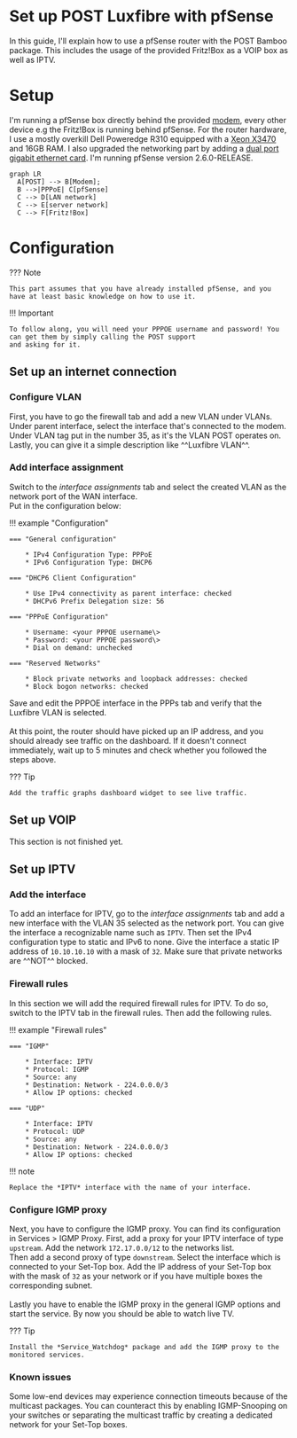# Set up POST Luxfibre with pfSense

In this guide, I'll explain how to use a pfSense router with the POST Bamboo package.
This includes the usage of the provided Fritz!Box as a VOIP box as well as IPTV.

# Setup

I'm running a pfSense box directly behind the provided [modem](https://biznes.tauron.pl/-/media/offer-documents/telekomunikacja/ont/nokia_7368_datasheet.ashx), every other device e.g the Fritz!Box
is running behind pfSense. For the router hardware, I use a mostly overkill Dell Poweredge R310 equipped with a
[Xeon X3470](https://www.intel.com/content/www/us/en/products/sku/42932/intel-xeon-processor-x3470-8m-cache-2-93-ghz/specifications.html)
and 16GB RAM. I also upgraded the networking part by adding a [dual port gigabit ethernet card](https://www.amazon.de/gp/product/B071R3YS2H?psc=1).
I'm running pfSense version 2.6.0-RELEASE.

``` mermaid
graph LR
  A[POST] --> B[Modem];
  B -->|PPPoE| C[pfSense]
  C --> D[LAN network]
  C --> E[server network]
  C --> F[Fritz!Box]
```

# Configuration

??? Note

    This part assumes that you have already installed pfSense, and you have at least basic knowledge on how to use it.

!!! Important 

    To follow along, you will need your PPPOE username and password! You can get them by simply calling the POST support
    and asking for it.

## Set up an internet connection

### Configure VLAN

First, you have to go the firewall tab and add a new VLAN under VLANs. Under parent interface, select the
interface that's connected to the modem. Under VLAN tag put in the number 35, as it's the VLAN POST operates on.
Lastly, you can give it a simple description like ^^Luxfibre VLAN^^.

### Add interface assignment

Switch to the *interface assignments* tab and select the created VLAN as the network port of the WAN interface.
<br>
Put in the configuration below:

!!! example "Configuration"

    === "General configuration"
        
        * IPv4 Configuration Type: PPPoE
        * IPv6 Configuration Type: DHCP6 
    
    === "DHCP6 Client Configuration"
    
        * Use IPv4 connectivity as parent interface: checked
        * DHCPv6 Prefix Delegation size: 56

    === "PPPoE Configuration"

        * Username: <your PPPOE username\>
        * Password: <your PPPOE password\>
        * Dial on demand: unchecked

    === "Reserved Networks"

        * Block private networks and loopback addresses: checked
        * Block bogon networks: checked

Save and edit the PPPOE interface in the PPPs tab and verify that the Luxfibre VLAN is selected.
<br><br>
At this point, the router should have picked up an IP address, and you should already see traffic on the dashboard. If it doesn't
connect immediately, wait up to 5 minutes and check whether you followed the steps above.

??? Tip

    Add the traffic graphs dashboard widget to see live traffic. 


## Set up VOIP

This section is not finished yet.

<!---

Now, we will focus on setting up the Fritz!Box as a VOIP client running behind the pfSense.

### Fritz!Box configuration


### pfSense configuration

-->

## Set up IPTV

### Add the interface

To add an interface for IPTV, go to the *interface assignments* tab and add a new interface with the VLAN 35 selected
as the network port. You can give the interface a recognizable name such as ```IPTV```.
Then set the IPv4 configuration type to static and IPv6 to none. Give the interface a static
IP address of ```10.10.10.10``` with a mask of ```32```. Make sure that private networks are ^^NOT^^ blocked.

### Firewall rules

In this section we will add the required firewall rules for IPTV. To do so, switch to the IPTV tab in the firewall
rules. Then add the following rules.

!!! example "Firewall rules"

    === "IGMP"
        
        * Interface: IPTV
        * Protocol: IGMP
        * Source: any
        * Destination: Network - 224.0.0.0/3
        * Allow IP options: checked

    === "UDP"
    
        * Interface: IPTV
        * Protocol: UDP
        * Source: any
        * Destination: Network - 224.0.0.0/3
        * Allow IP options: checked

!!! note

    Replace the *IPTV* interface with the name of your interface.

### Configure IGMP proxy

Next, you have to configure the IGMP proxy. You can find its configuration in Services > IGMP Proxy.
First, add a proxy for your IPTV interface of type ```upstream```. Add the network ```172.17.0.0/12``` to the
networks list.
<br>
Then add a second proxy of type ```downstream```. Select the interface which is connected to your Set-Top box.
Add the IP address of your Set-Top box with the mask of ```32``` as your network or if you have multiple boxes the
corresponding subnet.
<br><br>
Lastly you have to enable the IGMP proxy in the general IGMP options and start the service. By now you should be
able to watch live TV.

??? Tip

    Install the *Service_Watchdog* package and add the IGMP proxy to the monitored services.

### Known issues

Some low-end devices may experience connection timeouts because of the multicast packages. You can counteract this
by enabling IGMP-Snooping on your switches or separating the multicast traffic by creating a dedicated network for
your Set-Top boxes.